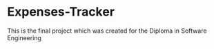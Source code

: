 # Expenses-Tracker
This is the final project which was created for the Diploma in Software Engineering
